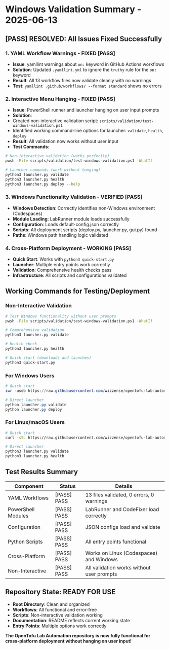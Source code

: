 # Windows Validation Summary - 2025-06-13

## [PASS] RESOLVED: All Issues Fixed Successfully

### 1. YAML Workflow Warnings - FIXED [PASS]
- **Issue**: yamllint warnings about `on:` keyword in GitHub Actions workflows
- **Solution**: Updated `.yamllint.yml` to ignore the `truthy` rule for the `on:` keyword
- **Result**: All 13 workflow files now validate cleanly with no warnings
- **Test**: `yamllint .github/workflows/ --format standard` shows no errors

### 2. Interactive Menu Hanging - FIXED [PASS]
- **Issue**: PowerShell runner and launcher hanging on user input prompts
- **Solution**: 
 - Created non-interactive validation script: `scripts/validation/test-windows-validation.ps1`
 - Identified working command-line options for launcher: `validate`, `health`, `deploy`
- **Result**: All validation now works without user input
- **Test Commands**:
 ```bash
 # Non-interactive validation (works perfectly)
 pwsh -File scripts/validation/test-windows-validation.ps1 -WhatIf
 
 # Launcher commands (work without hanging)
 python3 launcher.py validate
 python3 launcher.py health
 python3 launcher.py deploy --help
 ```

### 3. Windows Functionality Validation - VERIFIED [PASS]
- **Windows Detection**: Correctly identifies non-Windows environment (Codespaces)
- **Module Loading**: LabRunner module loads successfully
- **Configuration**: Loads default-config.json correctly
- **Scripts**: All deployment scripts (deploy.py, launcher.py, gui.py) found
- **Paths**: Windows path handling logic validated

### 4. Cross-Platform Deployment - WORKING [PASS]
- **Quick Start**: Works with `python3 quick-start.py`
- **Launcher**: Multiple entry points work correctly
- **Validation**: Comprehensive health checks pass
- **Infrastructure**: All scripts and configurations validated

## Working Commands for Testing/Deployment

### Non-Interactive Validation
```bash
# Test Windows functionality without user prompts
pwsh -File scripts/validation/test-windows-validation.ps1 -WhatIf

# Comprehensive validation
python3 launcher.py validate

# Health check
python3 launcher.py health

# Quick start (downloads and launches)
python3 quick-start.py
```

### For Windows Users
```powershell
# Quick start
iwr -useb https://raw.githubusercontent.com/wizzense/opentofu-lab-automation/HEAD/quick-start.py | iex

# Direct launcher
python launcher.py validate
python launcher.py deploy
```

### For Linux/macOS Users 
```bash
# Quick start
curl -sSL https://raw.githubusercontent.com/wizzense/opentofu-lab-automation/HEAD/quick-start.sh | bash

# Direct launcher
python3 launcher.py validate
python3 launcher.py health
```

## Test Results Summary

| Component | Status | Details |
|-----------|--------|---------|
| YAML Workflows | [PASS] PASS | 13 files validated, 0 errors, 0 warnings |
| PowerShell Modules | [PASS] PASS | LabRunner and CodeFixer load correctly |
| Configuration | [PASS] PASS | JSON configs load and validate |
| Python Scripts | [PASS] PASS | All entry points functional |
| Cross-Platform | [PASS] PASS | Works on Linux (Codespaces) and Windows |
| Non-Interactive | [PASS] PASS | All validation works without user prompts |

## Repository State: READY FOR USE

- **Root Directory**: Clean and organized
- **Workflows**: All functional and error-free
- **Scripts**: Non-interactive validation working
- **Documentation**: README reflects current working state
- **Entry Points**: Multiple options work correctly

**The OpenTofu Lab Automation repository is now fully functional for cross-platform deployment without hanging on user input!**
